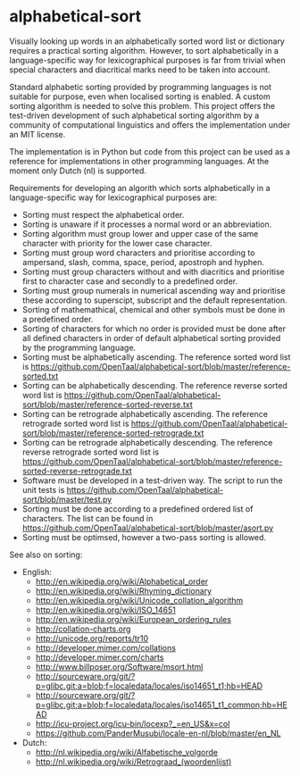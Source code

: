 # alphabetical-sort

Visually looking up words in an alphabetically sorted word list or dictionary
requires a practical sorting algorithm. However, to sort alphabetically in a
language-specific way for lexicographical purposes is far from trivial when
special characters and diacritical marks need to be taken into account.

Standard alphabetic sorting provided by programming languages is not suitable
for purpose, even when localised sorting is enabled. A custom sorting algorithm
is needed to solve this problem. This project offers the test-driven development
of such alphabetical sorting algorithm by a community of computational
linguistics and offers the implementation under an MIT license.

The implementation is in Python but code from this project can be used as a
reference for implementations in other programming languages. At the moment only
Dutch (nl) is supported.

Requirements for developing an algorith which sorts alphabetically in a
language-specific way for lexicographical purposes are:
* Sorting must respect the alphabetical order.
* Sorting is unaware if it processes a normal word or an abbreviation.
* Sorting algorithm must group lower and upper case of the same character with
  priority for the lower case character.
* Sorting must group word characters and prioritise according to
  ampersand, slash, comma, space, period, apostroph and hyphen.
* Sorting must group characters without and with diacritics and
  prioritise first to character case and secondly to a predefined order.
* Sorting must group numerals in numerical ascending way and
  prioritise these according to superscipt, subscript and the default
  representation.
* Sorting of mathemathical, chemical and other symbols must be done in a
  predefined order.
* Sorting of characters for which no order is provided must be done after all
  defined characters in order of default alphabetical sorting provided by the
  programming language.
* Sorting must be alphabetically ascending. The reference sorted word list is
  https://github.com/OpenTaal/alphabetical-sort/blob/master/reference-sorted.txt
* Sorting can be alphabetically descending. The reference reverse sorted word
  list is
  https://github.com/OpenTaal/alphabetical-sort/blob/master/reference-sorted-reverse.txt
* Sorting can be retrograde alphabetically ascending. The reference retrograde
  sorted word list is
  https://github.com/OpenTaal/alphabetical-sort/blob/master/reference-sorted-retrograde.txt
* Sorting can be retrograde alphabetically descending. The reference reverse
  retrograde sorted word list is
  https://github.com/OpenTaal/alphabetical-sort/blob/master/reference-sorted-reverse-retrograde.txt
* Software must be developed in a test-driven way. The script to run the unit
  tests is https://github.com/OpenTaal/alphabetical-sort/blob/master/test.py
* Sorting must be done according to a predefined ordered list of characters. The
  list can be found in
  https://github.com/OpenTaal/alphabetical-sort/blob/master/asort.py
* Sorting must be optimsed, however a two-pass sorting is allowed.

See also on sorting:
* English:
  * http://en.wikipedia.org/wiki/Alphabetical_order
  * http://en.wikipedia.org/wiki/Rhyming_dictionary
  * http://en.wikipedia.org/wiki/Unicode_collation_algorithm
  * http://en.wikipedia.org/wiki/ISO_14651
  * http://en.wikipedia.org/wiki/European_ordering_rules
  * http://collation-charts.org
  * http://unicode.org/reports/tr10
  * http://developer.mimer.com/collations
  * http://developer.mimer.com/charts
  * http://www.billposer.org/Software/msort.html
  * http://sourceware.org/git/?p=glibc.git;a=blob;f=localedata/locales/iso14651_t1;hb=HEAD
  * http://sourceware.org/git/?p=glibc.git;a=blob;f=localedata/locales/iso14651_t1_common;hb=HEAD
  * http://icu-project.org/icu-bin/locexp?_=en_US&x=col
  * https://github.com/PanderMusubi/locale-en-nl/blob/master/en_NL
* Dutch:
  * http://nl.wikipedia.org/wiki/Alfabetische_volgorde
  * http://nl.wikipedia.org/wiki/Retrograad_(woordenlijst)
